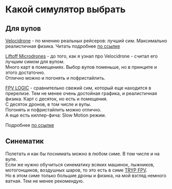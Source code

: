 # Какой симулятор выбрать

## Для вупов
[Velocidrone](Velocidrone.md) - по мнению реальных рейсеров: лучший сим. Максимально реалистичная физика. Читать подробнее [по ссылке](Velocidrone.md)

[Liftoff Microdrones](https://store.steampowered.com/app/1432320/Liftoff_Micro_Drones/) - до того, как я узнал про Velocidrone - считал его лучшим симом для вупом.  
Много карт в помещениях. Выбор вупов поменьше, но в принципе и этого достаточно.  
Отлично можно и погонять и пофристайлить.  

[FPV LOGIC](FPV_LOGIC.md) - сравнительно свежий сим, который еще находится в пререлизе. Тем не менее очень достойная графика, и реалистичная физика. Карт с десяток, но есть и помещения.  
С десяток дронов, в том числе и вупы.  
Погонять и пофристайлить можно отлично.  
А еще есть киллер-фича:  Slow Motion режим.  

Подробнее [по ссылке](FPV_LOGIC.md)

## Синематик
Полетать и как бы поснимать можно в любом симе. В том числе и на вупе.  
Если же нужно обучиться синематику всяких машинок, лыжников, мотогонщиков, воздушных шаров, то это есть в симе [TRYP FPV](TRYP_FPV.md).  
Но в этом симе только большие дроны и физика, на мой взгляд немного ватная. Тем не менее рекомендую.
